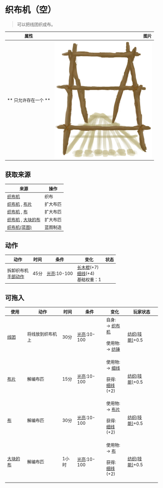 # 织布机（空）  
> 可以把线团织成布。  
  
  属性  |   图片   
 ----  |  ----:   
 ** 只允许存在一个 **  |  ![](Sprite/Loom.png)   
  
## 获取来源  
来源  |  操作  
----  |  ----  
[织布机](Loom.md)  |  织布  
[织布机](Loom.md) , [布片](ClothSmall.md)  |  扩大布匹  
[织布机](Loom.md) , [布](Cloth.md)  |  扩大布匹  
[织布机](Loom.md) , [大块的布](ClothLarge.md)  |  扩大布匹  
[织布机(蓝图)](Bp_Loom.md)  |  蓝图制造  
## 动作  
动作  |  时间  |  条件  |  变化  |  状态  
----  |  ----  |  ----  |  ----  |  ----  
拆卸织布机<br>[手部动作](HandAction.md)  |  45分  |  [光亮](Light.md):10-100  |  [长木棍](StickLong.md)(+7)<br>[细线](CordFiber.md)(+4)<br>基础权重：1<br>  |    
## 可拖入  
使用  |  动作  |  时间  |  条件  |  变化  |  玩家状态  
----  |  ----  |  ----  |  ----  |  ----  |  ----  
[线团](YarnFiber.md)  |  将线放到织布机上  |  30分  |  [光亮](Light.md):10-100  |  自身:<br>→ [织布机](Loom.md)<br><br>使用物:<br>→ [纺锤](Spindle.md)<br><br>  |  [纺织(技能)](Skill_Tailoring.md)+0.5  
[布片](ClothSmall.md)  |  解编布匹  |  15分  |  [光亮](Light.md):10-100  |  使用物:<br>→ [细线](CordFiber.md)<br><br>获得:<br>[细线](CordFiber.md)(+2)<br><br>  |  [纺织(技能)](Skill_Tailoring.md)+0.5  
[布](Cloth.md)  |  解编布匹  |  30分  |  [光亮](Light.md):10-100  |  使用物:<br>→ [布片](ClothSmall.md)<br><br>获得:<br>[细线](CordFiber.md)(+2)<br><br>  |  [纺织(技能)](Skill_Tailoring.md)+0.5  
[大块的布](ClothLarge.md)  |  解编布匹  |  1小时  |  [光亮](Light.md):10-100  |  使用物:<br>→ [布](Cloth.md)<br><br>获得:<br>[细线](CordFiber.md)(+2)<br><br>  |  [纺织(技能)](Skill_Tailoring.md)+0.5  
